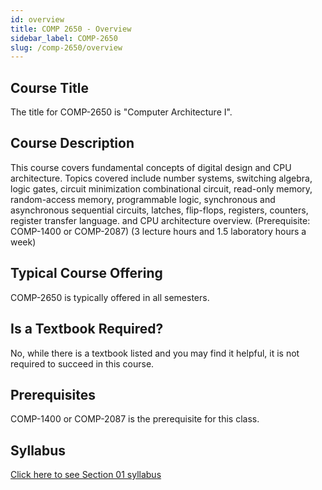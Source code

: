 ```yaml
---
id: overview
title: COMP 2650 - Overview
sidebar_label: COMP-2650
slug: /comp-2650/overview
---
```


## Course Title

The title for COMP-2650 is "Computer Architecture I".

## Course Description

This course covers fundamental concepts of digital design and CPU architecture. Topics covered include number systems, switching algebra, logic gates, circuit minimization combinational circuit, read-only memory, random-access memory, programmable logic, synchronous and asynchronous sequential circuits, latches, flip-flops, registers, counters, register transfer language. and CPU architecture overview. (Prerequisite: COMP-1400 or COMP-2087) (3 lecture hours and 1.5 laboratory hours a week)

## Typical Course Offering

COMP-2650 is typically offered in all semesters.

## Is a Textbook Required?

No, while there is a textbook listed and you may find it helpful, it is not required to succeed in this course.

## Prerequisites

COMP-1400 or COMP-2087 is the prerequisite for this class.

## Syllabus

[Click here to see Section 01 syllabus](../../resources/syllabus/COMP-2650-01%20F24.pdf)

